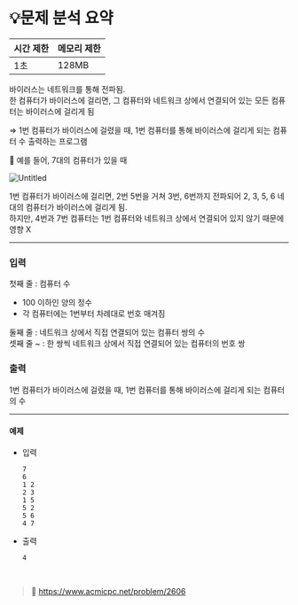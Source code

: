 # 💡**문제 분석 요약**

| 시간 제한 | 메모리 제한 |
| --- | --- |
| 1초 | 128MB |

바이러스는 네트워크를 통해 전파됨. 
<br>
한 컴퓨터가 바이러스에 걸리면, 그 컴퓨터와 네트워크 상에서 연결되어 있는 모든 컴퓨터는 바이러스에 걸리게 됨

⇒ 1번 컴퓨터가 바이러스에 걸렸을 때, 1번 컴퓨터를 통해 바이러스에 걸리게 되는 컴퓨터 수 출력하는 프로그램
<br>

<aside>
🔖 예를 들어, 7대의 컴퓨터가 있을 때

![Untitled](https://www.acmicpc.net/upload/images/zmMEZZ8ioN6rhCdHmcIT4a7.png)

1번 컴퓨터가 바이러스에 걸리면, 2번 5번을 거쳐 3번, 6번까지 전파되어
2, 3, 5, 6 네 대의 컴퓨터가 바이러스에 걸리게 됨. <br>
하지만, 4번과 7번 컴퓨터는 1번 컴퓨터와 네트워크 상에서 연결되어 있지 않기 때문에 영향 X

</aside>

---

### 입력

첫째 줄 : 컴퓨터 수
<br>
- 100 이하인 양의 정수
- 각 컴퓨터에는 1번부터 차례대로 번호 매겨짐

둘째 줄 : 네트워크 상에서 직접 연결되어 있는 컴퓨터 쌍의 수
<br>
셋째 줄 ~ : 한 쌍씩 네트워크 상에서 직접 연결되어 있는 컴퓨터의 번호 쌍

### 출력

1번 컴퓨터가 바이러스에 걸렸을 때, 1번 컴퓨터를 통해 바이러스에 걸리게 되는 컴퓨터의 수

---

#### **예제**
- 입력
    
    ```
    7
    6
    1 2
    2 3
    1 5
    5 2
    5 6
    4 7
    ```
    
- 출력
    
    ```
    4
    ```
    

<br>

> 📎 https://www.acmicpc.net/problem/2606

